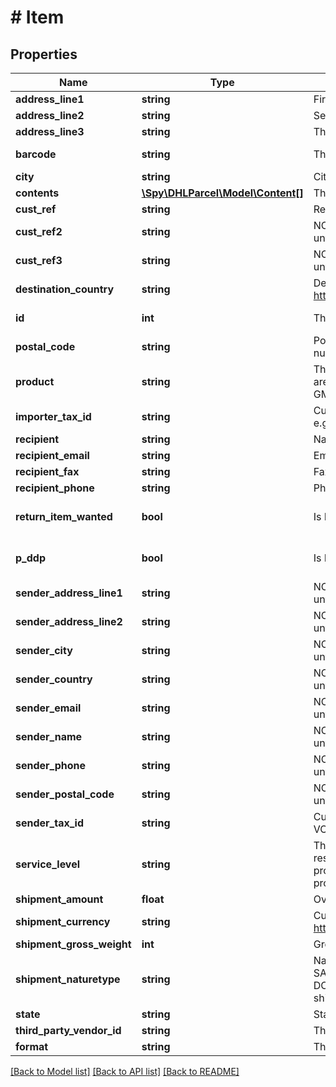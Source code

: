 # # Item

## Properties

Name | Type | Description | Notes
------------ | ------------- | ------------- | -------------
**address_line1** | **string** | First line of address information of the recipient. |
**address_line2** | **string** | Second line of address information of the recipient. | [optional]
**address_line3** | **string** | Third line of address information of the recipient. | [optional]
**barcode** | **string** | The barcode of this item (if available). | [optional] [readonly]
**city** | **string** | City of the recipient address. |
**contents** | [**\Spy\DHLParcel\Model\Content[]**](Content.md) | The descriptions of the content pieces. | [optional]
**cust_ref** | **string** | Reference to the customer. | [optional]
**cust_ref2** | **string** | NOT RECOMMENDED, obsolete and should not be contained in requests until further notice. | [optional]
**cust_ref3** | **string** | NOT RECOMMENDED, obsolete and should not be contained in requests until further notice. | [optional]
**destination_country** | **string** | Destination country of the item, based on ISO-3166-1. Please check https://en.wikipedia.org/wiki/ISO_3166-1_alpha-2 for further details. |
**id** | **int** | The id of the item | [optional] [readonly]
**postal_code** | **string** | Postal code of the recipient address. Consists of numbers, upper case letters, and one space or dash between characters | [optional]
**product** | **string** | The product that is used for the shipment of this item. Available products are: GPP (Packet Plus), GMP (Packet), GMM (Business Mail Standard), GMR (Business Mail Registered), GPT (Packet Tracked). |
**importer_tax_id** | **string** | Customs reference number of the recipient, if required and applicable e.g. EORI number. | [optional]
**recipient** | **string** | Name of the recipient. |
**recipient_email** | **string** | Email address of the recipient. Used for notification. | [optional]
**recipient_fax** | **string** | Fax number of the recipient | [optional]
**recipient_phone** | **string** | Phone number of the recipient | [optional]
**return_item_wanted** | **bool** | Is Packet Return. | [optional] [default to false]
**p_ddp** | **bool** | Is Item pddp? FOR FUTURE USE. Not yet relvant | [optional] [default to false]
**sender_address_line1** | **string** | NOT RECOMMENDED, obsolete and should not be contained in requests until further notice. | [optional]
**sender_address_line2** | **string** | NOT RECOMMENDED, obsolete and should not be contained in requests until further notice. | [optional]
**sender_city** | **string** | NOT RECOMMENDED, obsolete and should not be contained in requests until further notice. | [optional]
**sender_country** | **string** | NOT RECOMMENDED, obsolete and should not be contained in requests until further notice. | [optional]
**sender_email** | **string** | NOT RECOMMENDED, obsolete and should not be contained in requests until further notice. | [optional]
**sender_name** | **string** | NOT RECOMMENDED, obsolete and should not be contained in requests until further notice. | [optional]
**sender_phone** | **string** | NOT RECOMMENDED, obsolete and should not be contained in requests until further notice. | [optional]
**sender_postal_code** | **string** | NOT RECOMMENDED, obsolete and should not be contained in requests until further notice. | [optional]
**sender_tax_id** | **string** | Customs reference number of the sender, if applicable e.g. IOSS or VOEC number. | [optional]
**service_level** | **string** | The service level that is used for the shipment of this item. There are restrictions for use of service level: REGISTERED is only available with product GMR and SalesChannel DPI, STANDARD is only available with products GMM and GMP, PRIORITY is available with all products. |
**shipment_amount** | **float** | Overall value of all content pieces of the item. | [optional]
**shipment_currency** | **string** | Currency code of the value, based on ISO-4217. Please check https://en.wikipedia.org/wiki/ISO_4217#Active_codes for further details. | [optional]
**shipment_gross_weight** | **int** | Gross weight of the item (in g). May not exceed 2000 g. |
**shipment_naturetype** | **string** | Nature of the pieces in this item. Mandatory for non-EU shipments: SALE_GOODS, RETURN_GOODS, COMMERCIAL_SAMPLE, DOCUMENTS, MIXED_CONTENTS, OTHERS. Mandatory for non-EU shipments. GIFT is DEPRECATED and will be removed in 04/2024. | [optional]
**state** | **string** | State of the recipient address. | [optional]
**third_party_vendor_id** | **string** | The ID of the 3PV/Third Party Vendor who created this item. | [optional]
**format** | **string** | The format. Weight limits are P: 100g, G: 500g, E: 2000g | [optional]

[[Back to Model list]](../../README.md#models) [[Back to API list]](../../README.md#endpoints) [[Back to README]](../../README.md)
